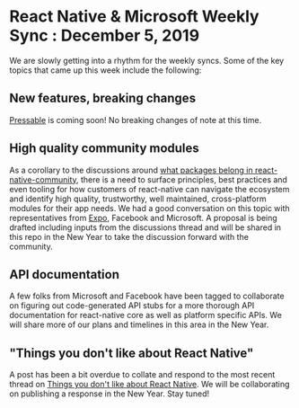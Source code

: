 # React Native & Microsoft Weekly Sync : December 5, 2019

We are slowly getting into a rhythm for the weekly syncs. Some of the key topics that came up this week include the following:

## New features, breaking changes
[Pressable](https://github.com/facebook/react-native/commits?author=yungsters&since=2019-11-27&until=2019-12-05) is coming soon! No breaking changes of note at this time. 

## High quality community modules
As a corollary to the discussions around [what packages belong in react-native-community](https://github.com/react-native-community/discussions-and-proposals/issues/176), there is a need to surface principles, best practices and even tooling for how customers of react-native can navigate the ecosystem and identify high quality, trustworthy, well maintained, cross-platform modules for their app needs. We had a good conversation on this topic with representatives from [Expo](https://expo.io/), Facebook and Microsoft. A proposal is being drafted including inputs from the discussions thread and will be shared in this repo in the New Year to take the discussion forward with the community. 

## API documentation
A few folks from Microsoft and Facebook have been tagged to collaborate on figuring out code-generated API stubs for a more thorough API documentation for react-native core as well as platform specific APIs. We will share more of our plans and timelines in this area in the New Year. 

## "Things you don't like about React Native"
A post has been a bit overdue to collate and respond to the most recent thread on [Things you don't like about React Native](https://github.com/react-native-community/discussions-and-proposals/issues/134). We will be collaborating on publishing a response in the New Year. Stay tuned!
